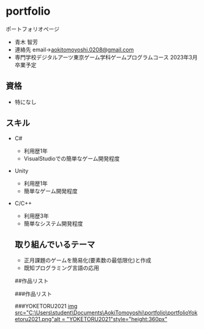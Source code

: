 # portfolio
ポートフォリオページ
- 青木 智芳
- 連絡先 email→aokitomoyoshi.0208@gmail.com
- 専門学校デジタルアーツ東京ゲーム学科ゲームプログラムコース 2023年3月卒業予定

## 資格
- 特になし

## スキル
- C#
  - 利用歴1年
  - VisualStudioでの簡単なゲーム開発程度
- Unity
  - 利用歴1年
  - 簡単なゲーム開発程度
- C/C++
  - 利用歴3年
  - 簡単なシステム開発程度

  ## 取り組んでいるテーマ
   - 正月課題のゲームを簡易化(要素数の最低限化)と作成
   - 既知プログラミング言語の応用

   ##作品リスト

   ###作品リスト

   ###YOKETORU2021
   [img src="C:\Users\student\Documents\AokiTomoyoshi\portfolio\portfolioYoketoru2021.png"alt = "YOKETORU2021"style="height:360px"]()
